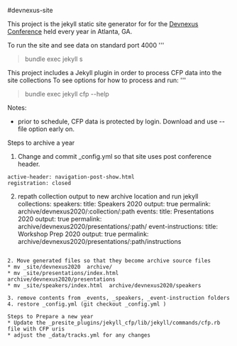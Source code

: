#devnexus-site

This project is the jekyll static site generator for for the [Devnexus Conference](https://devnexus.com) held every
year in Atlanta, GA.

To run the site and see data on standard port 4000
'''
> bundle exec jekyll s


This project includes a Jekyll plugin in order to process CFP data into the site collections
To see options for how to process and run:
'''
> bundle exec jekyll cfp --help


Notes:
* prior to schedule, CFP data is protected by login.  Download and use --file option early on.

Steps to archive a year
1.  Change and commit _config.yml so that site uses post conference header.
```
active-header: navigation-post-show.html
registration: closed
```

2. repath collection output to new archive location and run jekyll
collections:
  speakers:
    title: Speakers 2020
    output: true
    permalink: archive/devnexus2020/:collection/:path
  events:
     title: Presentations 2020
     output: true
     permalink: archive/devnexus2020/presentations/:path/
  event-instructions:
     title: Workshop Prep 2020
     output: true
     permalink: archive/devnexus2020/presentations/:path/instructions

```

2. Move generated files so that they become archive source files
* mv _site/devnexus2020  archive/
* mv _site/presentations/index.html  archive/devnexus2020/presentations
* mv _site/speakers/index.html  archive/devnexus2020/speakers

3. remove contents from _events, _speakers, _event-instruction folders
4. restore _config.yml (git checkout _config.yml )

Steps to Prepare a new year
* Update the _presite_plugins/jekyll_cfp/lib/jekyll/commands/cfp.rb file with CFP uris
* adjust the _data/tracks.yml for any changes


